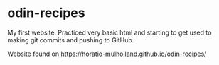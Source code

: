 # odin-recipes

My first website. Practiced very basic html and starting to get used to making git commits and pushing to GitHub.

Website found on https://horatio-mulholland.github.io/odin-recipes/
